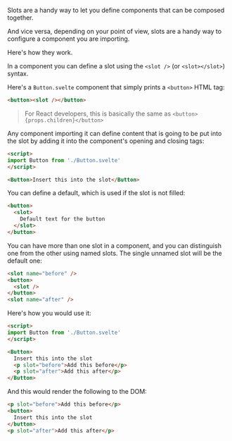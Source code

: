 Slots are a handy way to let you define components that can be composed together.

And vice versa, depending on your point of view, slots are a handy way to configure a component you are importing.

Here's how they work.

In a component you can define a slot using the `<slot />` (or `<slot></slot>`) syntax.

Here's a `Button.svelte` component that simply prints a `<button>` HTML tag:

```html
<button><slot /></button>
```

> For React developers, this is basically the same as `<button>{props.children}</button>`

Any component importing it can define content that is going to be put into the slot by adding it into the component's opening and closing tags:

```html
<script>
import Button from './Button.svelte'
</script>

<Button>Insert this into the slot</Button>
```

You can define a default, which is used if the slot is not filled:


```html
<button>
  <slot>
    Default text for the button
  </slot>
</button>
```

You can have more than one slot in a component, and you can distinguish one from the other using named slots. The single unnamed slot will be the default one:

```html
<slot name="before" />
<button>
  <slot />
</button>
<slot name="after" />
```

Here's how you would use it:

```html
<script>
import Button from './Button.svelte'
</script>

<Button>
  Insert this into the slot
  <p slot="before">Add this before</p>
  <p slot="after">Add this after</p>
</Button>
```

And this would render the following to the DOM: 

```html
<p slot="before">Add this before</p>
<button>
  Insert this into the slot
</button>
<p slot="after">Add this after</p>
```
